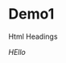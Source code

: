 # Demo1
Html Headings
<html>
  <head>
    <title>Demo1</title>
  </head>
  <body>
    <em>HEllo</em>
  </body>
</html>
